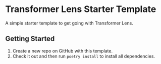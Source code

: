 # Transformer Lens Starter Template

A simple starter template to get going with Transformer Lens.

## Getting Started

1. Create a new repo on GitHub with this template.
2. Check it out and then run `poetry install` to install all dependencies.
